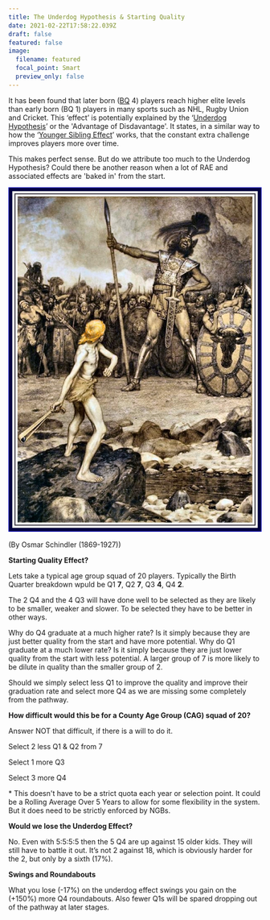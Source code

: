 ```yaml
---
title: The Underdog Hypothesis & Starting Quality
date: 2021-02-22T17:58:22.039Z
draft: false
featured: false
image:
  filename: featured
  focal_point: Smart
  preview_only: false
---
```

It has been found that later born ([BQ](https://onemoresummer.co.uk/post/what-is-birth-quarter/) 4) players reach higher elite levels than early born (BQ 1) players in many sports such as NHL, Rugby Union and Cricket. This ‘effect’ is potentially explained by the ‘[Underdog Hypothesis](https://onemoresummer.co.uk/post/what-is-the-underdog-effect/)’ or the 'Advantage of Disdavantage'. It states, in a similar way to how the ‘[Younger Sibling Effect](https://onemoresummer.co.uk/post/the-younger-sibling-effect/)’ works, that the constant extra challenge improves players more over time.

This makes perfect sense. But do we attribute too much to the Underdog Hypothesis? Could there be another reason when a lot of RAE and associated effects are 'baked in' from the start.

![](osmar_schindler_-_david_und_goliath.jpg)

(By Osmar Schindler (1869-1927))

**Starting Quality Effect?**

Lets take a typical age group squad of 20 players. Typically the Birth Quarter breakdown wpuld be Q1 **7**, Q2 **7**, Q3 **4**, Q4 **2**.

The 2 Q4 and the 4 Q3 will have done well to be selected as they are likely to be smaller, weaker and slower. To be selected they have to be better in other ways.

Why do Q4 graduate at a much higher rate? Is it simply because they are just better quality from the start and have more potential. Why do Q1 graduate at a much lower rate? Is it simply because they are just lower quality from the start with less potential. A larger group of 7 is more likely to be dilute in quality than the smaller group of 2.

Should we simply select less Q1 to improve the quality and improve their graduation rate and select more Q4 as we are missing some completely from the pathway.

**How difficult would this be for a County Age Group (CAG) squad of 20?** 

Answer NOT that difficult, if there is a will to do it.

Select 2 less Q1 & Q2 from 7

Select 1 more Q3

Select 3 more Q4

\* This doesn't have to be a strict quota each year or selection point. It could be a Rolling Average Over 5 Years to allow for some flexibility in the system. But it does need to be strictly enforced by NGBs.

**Would we lose the Underdog Effect?**

No. Even with 5:5:5:5 then the 5 Q4 are up against 15 older kids. They will still have to battle it out. It’s not 2 against 18, which is obviously harder for the 2, but only by a sixth (17%).

**Swings and Roundabouts** 

What you lose (-17%) on the underdog effect swings you gain on the (+150%) more Q4 roundabouts. Also fewer Q1s will be spared dropping out of the pathway at later stages.